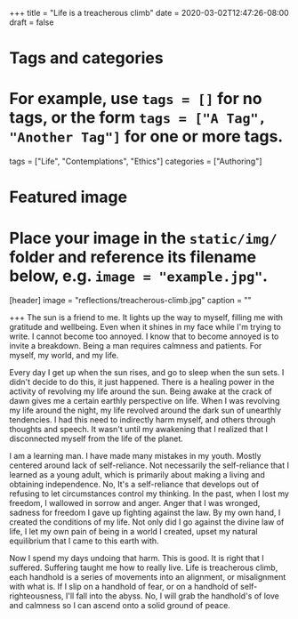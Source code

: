 +++
title = "Life is a treacherous climb"
date = 2020-03-02T12:47:26-08:00
draft = false

# Tags and categories
# For example, use `tags = []` for no tags, or the form `tags = ["A Tag", "Another Tag"]` for one or more tags.
tags = ["Life", "Contemplations", "Ethics"]
categories = ["Authoring"]

# Featured image
# Place your image in the `static/img/` folder and reference its filename below, e.g. `image = "example.jpg"`.
[header]
image = "reflections/treacherous-climb.jpg"
caption = ""

+++
The sun is a friend to me. It lights up the way to myself, filling me with gratitude and wellbeing. Even when it shines in my face while I'm trying to write. I cannot become too annoyed. I know that to become annoyed is to invite a breakdown. Being a man requires calmness and patients. For myself, my world, and my life.

Every day I get up when the sun rises, and go to sleep when the sun sets. I didn't decide to do this, it just happened. There is a healing power in the activity of revolving my life around the sun. Being awake at the crack of dawn gives me a certain earthly perspective on life. When I was revolving my life around the night, my life revolved around the dark sun of unearthly tendencies. I had this need to indirectly harm myself, and others through thoughts and speech.  It wasn't until my awakening that I realized that I disconnected myself from the life of the planet. 

I am a learning man. I have made many mistakes in my youth. Mostly centered around lack of self-reliance. Not necessarily the self-reliance that I learned as a young adult, which is primarily about making a living and  obtaining independence. No, It's a self-reliance that develops out of refusing to let circumstances control my thinking. In the past, when I lost my freedom,  I wallowed in sorrow and anger. Anger that I was wronged, sadness for freedom I gave up fighting against the law. By my own hand, I created the conditions of my life. Not only did I go against the divine law of life, I let my own pain of being in a world I created, upset my natural equilibrium that I came to this earth with. 

Now I spend my days undoing that harm. This is good.  It is right that I suffered. Suffering taught me how to really live.  Life is treacherous climb, each handhold is a series of movements into an alignment, or misalignment with what is. If I slip on a handhold of fear, or on a handhold of self-righteousness, I'll fall into the abyss. No, I will grab the handhold's of love and calmness so I can ascend onto a solid ground of peace.

